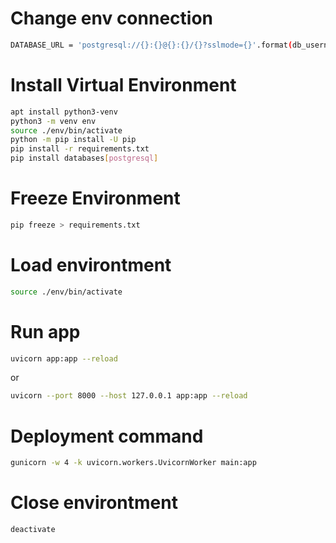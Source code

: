 Change env connection
===
```sh
DATABASE_URL = 'postgresql://{}:{}@{}:{}/{}?sslmode={}'.format(db_username,db_password, host_server, db_server_port, database_name, ssl_mode)
```

Install Virtual Environment
===
```sh
apt install python3-venv
python3 -m venv env
source ./env/bin/activate
python -m pip install -U pip
pip install -r requirements.txt
pip install databases[postgresql]
```

Freeze Environment
===
```sh
pip freeze > requirements.txt
```

Load environtment
===
```sh
source ./env/bin/activate
```

Run app
===
```sh
uvicorn app:app --reload
```
or
```sh
uvicorn --port 8000 --host 127.0.0.1 app:app --reload
```

Deployment command
===
```sh
gunicorn -w 4 -k uvicorn.workers.UvicornWorker main:app
```

Close environtment
===
```sh
deactivate
```
